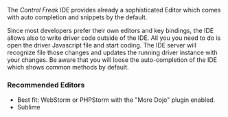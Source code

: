 The *Control Freak* IDE provides already a sophisticated Editor which comes with auto completion and snippets by the default.

Since most developers prefer their own editors and key bindings, the IDE allows also to write driver code outside of the
IDE. All you you need to do is open the driver Javascript file and start coding. The IDE server will recognize file 
those changes and updates the running driver instance with your changes.
Be aware that you will loose the auto-completion of the IDE which shows common methods by default.


### Recommended Editors

- Best fit: WebStorm or PHPStorm with the "More Dojo" plugin enabled.
- Sublime
